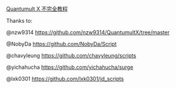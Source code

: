 [Quantumult X 不完全教程](https://www.notion.so/Quantumult-X-1d32ddc6e61c4892ad2ec5ea47f00917)

Thanks to:

@nzw9314 https://github.com/nzw9314/QuantumultX/tree/master

@NobyDa https://github.com/NobyDa/Script

@chavyleung https://github.com/chavyleung/scripts

@yichahucha https://github.com/yichahucha/surge

@lxk0301 https://github.com/lxk0301/jd_scripts
